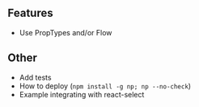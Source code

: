 ## Features
- Use PropTypes and/or Flow

## Other
- Add tests
- How to deploy (`npm install -g np; np --no-check`)
- Example integrating with react-select
